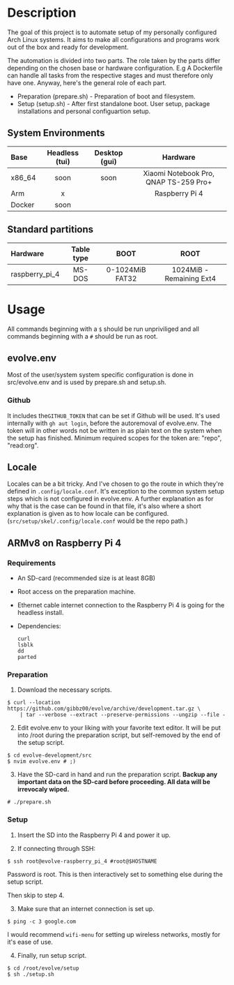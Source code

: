 # Description

The goal of this project is to automate setup of my personally configured Arch Linux systems. It aims to make all configurations and programs work out of the box and ready for development.

The automation is divided into two parts. The role taken by the parts differ depending on the chosen base or hardware configuration. E.g A Dockerfile can handle all tasks from the respective stages and must therefore only have one. Anyway, here's the general role of each part.

* Preparation (prepare.sh) - Preparation of boot and filesystem.
* Setup (setup.sh) - After first standalone boot. User setup, package installations and personal configuartion setup.

## System Environments

| Base   | Headless (tui) | Desktop (gui) | Hardware                                |
| :---   | :---:          | :---:         | :---:                                   |
| x86_64 | soon           | soon          | Xiaomi Notebook Pro, QNAP TS-259 Pro+   |
| Arm    | x              |               | Raspberry Pi 4                          | 
| Docker | soon           |               |                                         |

## Standard partitions

| Hardware              | Table type   | BOOT              | ROOT                      |
| :---                  | :---:        | :---:             | :---:                     |
| raspberry_pi_4        | MS-DOS       | 0-1024MiB FAT32   | 1024MiB - Remaining Ext4  |

# Usage

All commands beginning with a `$` should be run unpriviliged and all commands beginning with a `#` should be run as root.

## evolve.env

Most of the user/system system specific configuration is done in src/evolve.env and is used by prepare.sh and setup.sh.

### Github

It includes the`GITHUB_TOKEN` that can be set if Github will be used. It's used internally with `gh aut login`, before the autoremoval of evolve.env. The token will in other words not be written in as plain text on the system when the setup has finished. Minimum required scopes for the token are: "repo", "read:org".
 
## Locale

Locales can be a bit tricky. And I've chosen to go the route in which they're defined in `.config/locale.conf`.
It's exception to the common system setup steps which is not configured in evolve.env. 
A further explanation as for why that is the case can be found in that file, it's also where a short explanation is given as to how locale can be configured.
(`src/setup/skel/.config/locale.conf` would be the repo path.)

## ARMv8 on Raspberry Pi 4

### Requirements

* An SD-card (recommended size is at least 8GB)
* Root access on the preparation machine.
* Ethernet cable internet connection to the Raspberry Pi 4 is going for the headless install.
* Dependencies: 
    
    ```
    curl
    lsblk
    dd
    parted
    ```

### Preparation

1. Download the necessary scripts.

```
$ curl --location https://github.com/gibbz00/evolve/archive/development.tar.gz \
    | tar --verbose --extract --preserve-permissions --ungzip --file -
```

2. Edit evolve.env to your liking with your favorite text editor. It will be put into /root during the preparation script, but self-removed by the end of the setup script.

```
$ cd evolve-development/src
$ nvim evolve.env # ;)
```


3. Have the SD-card in hand and run the preparation script. **Backup any important data on the SD-card before proceeding. All data will be irrevocaly wiped.**

```
# ./prepare.sh
```

### Setup

1. Insert the SD into the Raspberry Pi 4 and power it up.

2. If connecting through SSH:

```
$ ssh root@evolve-raspberry_pi_4 #root@$HOSTNAME
```

Password is root. This is then interactively set to something else during the setup script.

Then skip to step 4.

3. Make sure that an internet connection is set up.

```
$ ping -c 3 google.com
```

I would recommend `wifi-menu` for setting up wireless networks, mostly for it's ease of use.

4. Finally, run setup script.

```
$ cd /root/evolve/setup
$ sh ./setup.sh
```
